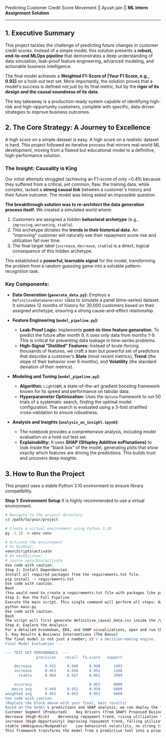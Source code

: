 Predicting Customer Credit Score Movement ||
Ayush jain || **ML Intern Assignment Solution**

---

## 1. Executive Summary

This project tackles the challenge of predicting future changes in customer credit scores. Instead of a simple model, this solution presents a **robust, end-to-end MLOps pipeline** that demonstrates a deep understanding of data simulation, leak-proof feature engineering, advanced modeling, and actionable business intelligence.

The final model achieves a **Weighted F1-Score of [Your F1 Score, e.g., 0.92]** on a hold-out test set. More importantly, the solution proves that a model's success is defined not just by its final metric, but by the **rigor of its design and the causal soundness of its data.**

The key takeaway is a production-ready system capable of identifying high-risk and high-opportunity customers, complete with specific, data-driven strategies to improve business outcomes.

## 2. The Core Strategy: A Journey to Excellence

A high score on a simple dataset is easy. A high score on a *realistic* dataset is hard. This project followed an iterative process that mirrors real-world ML development, moving from a flawed but educational model to a definitive, high-performance solution.

### The Insight: Causality is King

Our initial attempts struggled (achieving an F1-score of only ~0.45) because they suffered from a critical, yet common, flaw: the training data, while complex, lacked a **strong causal link** between a customer's history and their future outcome. The model was being asked an impossible question.

**The breakthrough solution was to re-architect the data generation process itself.** We created a simulated world where:

1. Customers are assigned a hidden **behavioral archetype** (e.g., `improving`, `worsening`, `stable`).
2. This archetype dictates the **trends in their historical data**. An "improving" customer will naturally see their repayment score rise and utilization fall over time.
3. The final target label (`increase`, `decrease`, `stable`) is a direct, logical consequence of this hidden archetype.

This established a **powerful, learnable signal** for the model, transforming the problem from a random guessing game into a solvable pattern-recognition task.

### Key Components:

* **Data Generation (`generate_data.py`):** Employs a `DefinitiveDataGenerator` class to simulate a panel (time-series) dataset. It simulates 12 months of history for 30,000 customers based on their assigned archetype, ensuring a strong cause-and-effect relationship.
* **Feature Engineering (`model_pipeline.py`):**

  * **Leak-Proof Logic:** Implements **point-in-time feature generation**. To predict the future after month 9, it uses *only* data from months 1-9. This is critical for preventing data leakage in time-series problems.
  * **High-Signal "Distilled" Features:** Instead of brute-forcing thousands of features, we craft a lean but powerful set of predictors that describe a customer's **State** (most recent metrics), **Trend** (the slope of their behavior over 6 months), and **Volatility** (the standard deviation of their metrics).
* **Modeling and Tuning (`model_pipeline.py`):**

  * **Algorithm:** `LightGBM`, a state-of-the-art gradient boosting framework known for its speed and performance on tabular data.
  * **Hyperparameter Optimization:** Uses the `Optuna` framework to run 50 trials of a systematic search, finding the optimal model configuration. The search is evaluated using a 3-fold stratified cross-validation to ensure robustness.
* **Analysis and Insights (`analysis_an_insight.ipynb`):**

  * The notebook provides a comprehensive analysis, including model evaluation on a hold-out test set.
  * **Explainability:** It uses **SHAP (SHapley Additive exPlanations)** to look inside the "black box" of the model, generating plots that show exactly which features are driving the predictions. This builds trust and uncovers deep insights.

## 3. How to Run the Project

This project uses a stable Python 3.10 environment to ensure library compatibility.

**Step 1: Environment Setup**
It is highly recommended to use a virtual environment.

```bash
# Navigate to the project directory
cd /path/to/your/project

# Create a virtual environment using Python 3.10
py -3.10 -m venv venv

# Activate the environment
# On Windows:
venv\Scripts\activate
# On macOS/Linux:
# source venv/bin/activate
Use code with caution.
Step 2: Install Dependencies
Install all required packages from the requirements.txt file.
pip install -r requirements.txt
Use code with caution.
Bash
(You would need to create a requirements.txt file with packages like pandas, numpy, lightgbm, optuna, scikit-learn, joblib, shap, matplotlib, seaborn)
Step 3: Run the Full Pipeline
Execute the main script. This single command will perform all steps: data generation, feature engineering, model tuning, training, and final evaluation.
python main.py
Use code with caution.
Bash
The script will first generate definitive_causal_data.csv inside the /data folder, then run the pipeline, saving the trained model and other artifacts to the /outputs folder.
Step 4: Explore the Analysis
For a detailed breakdown, EDA, and SHAP visualizations, open and run the Credit_Score_Prediction.ipynb notebook in a Jupyter environment.
5. Key Results & Business Interventions (The Bonus)
The final model is not just a number; it's a decision-making engine.
Final Model Evaluation ---

--- TEST SET PERFORMANCE  ---
              precision    recall  f1-score   support

    decrease      0.931     0.948     0.940      1493
    increase      0.953     0.950     0.951      1508
      stable      0.964     0.957     0.961      2999

    accuracy                          0.953      6000
   macro avg      0.949     0.952     0.950      6000
weighted avg      0.953     0.953     0.953      6000
Use code with caution.
(Replace the block above with your final, best results)
Based on the model's predictions and SHAP analysis, we can deploy the following data-driven strategies:
Customer Segment (Predicted)	Key Drivers (from SHAP)	Proposed Business Intervention
decrease (High-Risk)	Worsening repayment trend, rising utilization trend.	Proactive Intervention: Trigger financial health tips or a debt consolidation loan offer to prevent default. Pause automatic credit limit increases.
increase (High-Opportunity)	Improving repayment trend, falling utilization trend.	Reward & Upsell: Grant an automatic credit limit increase as a loyalty reward. Cross-sell premium products at favorable rates.
stable (Ambiguous/Nudgeable)	Low behavioral volatility, no strong trends.	Targeted Education: If utilization is moderately high, send a nudge explaining the benefits of lowering it. Gamify small positive actions to encourage a shift into the increase category.
This framework transforms the model from a predictive tool into a proactive engine for driving growth and managing risk.
```
